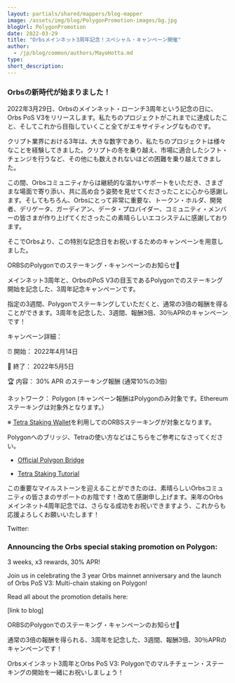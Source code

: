 ```yaml
---
layout: partials/shared/mappers/blog-mapper
image: /assets/img/blog/PolygonPromotion-images/bg.jpg
blogUrl: PolygonPromotion
date: 2022-03-29
title: "Orbsメインネット3周年記念！スペシャル・キャンペーン開催"
author:
  - /jp/blog/common/authors/MayoHotta.md
type:
short_description: 
---
```



### Orbsの新時代が始まりました！

2022年3月29日、Orbsのメインネット・ローンチ3周年という記念の日に、Orbs PoS V3をリリースします。私たちのプロジェクトがこれまでに達成したこと、そしてこれから目指していくこと全てがエキサイティングなものです。

クリプト業界における3年は、大きな数字であり、私たちのプロジェクトは様々なことを経験してきました。クリプトの冬を乗り越え、市場に適合したシフト・チェンジを行うなど、その他にも数えきれないほどの困難を乗り越えてきました。

この間、Orbsコミュニティからは継続的な温かいサポートをいただき、さまざまな場面で寄り添い、共に高め合う姿勢を見せてくださったことに心から感謝します。そしてもちろん、Orbsにとって非常に重要な、トークン・ホルダ、開発者、デリゲータ、ガーディアン、データ・プロバイダー、コミュニティ・メンバーの皆さまが作り上げてくださったこの素晴らしいエコシステムに感謝しております。

そこでOrbsより、この特別な記念日をお祝いするためのキャンペーンを用意しました。

ORBSのPolygonでのステーキング・キャンペーンのお知らせ🎉

メインネット3周年と、OrbsのPoS V3の目玉であるPolygonでのステーキング開始を記念した、3周年記念キャンペーンです。

指定の3週間、Polygonでステーキングしていただくと、通常の3倍の報酬を得ることができます。3周年を記念した、3週間、報酬3倍、30％APRのキャンペーンです！

キャンペーン詳細：

⏰ 開始： 2022年4月14日

🏁 終了： 2022年5月5日

🏆 内容： 30% APR のステーキング報酬 (通常10%の3倍)

ネットワーク： Polygon (キャンペーン報酬はPolygonのみ対象です。Ethereumステーキングは対象外となります。）

※ [Tetra Staking Wallet](https://staking.orbs.network/#/)を利用してのORBSステーキングが対象となります。

Polygonへのブリッジ、Tetraの使い方などはこちらをご参考になさってください。

-   [Official Polygon Bridge](https://wallet.polygon.technology/login?next=%2Fbridge%2F)

-   [Tetra Staking Tutorial](https://www.orbs.com/tetra-orbs-staking-wallet-tutorial/)

この重要なマイルストーンを迎えることができたのは、素晴らしいOrbsコミュニティの皆さまのサポートのお陰です！改めて感謝申し上げます。来年のOrbsメインネット4周年記念では、さらなる成功をお祝いできますよう、これからも応援よろしくお願いいたします！

<div class='line-separator'></div>

Twitter:

### Announcing the Orbs special staking promotion on Polygon:

3 weeks, x3 rewards, 30% APR!

Join us in celebrating the 3 year Orbs mainnet anniversary and the launch of Orbs PoS V3: Multi-chain staking on Polygon!

Read all about the promotion details here:

[link to blog]

ORBSのPolygonでのステーキング・キャンペーンのお知らせ🎉

通常の3倍の報酬を得られる、3周年を記念した、3週間、報酬3倍、30％APRのキャンペーンです！

Orbsメインネット3周年とOrbs PoS V3: Polygonでのマルチチェーン・ステーキングの開始を一緒にお祝いしましょう！